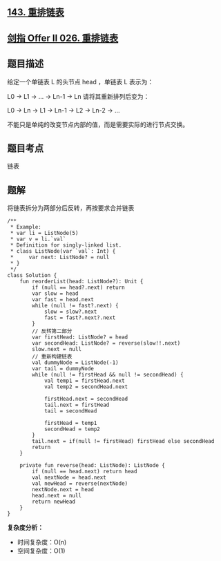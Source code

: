 ## [143. 重排链表](https://leetcode.cn/problems/reorder-list/)
## [剑指 Offer II 026. 重排链表](https://leetcode.cn/problems/LGjMqU/)

## 题目描述

给定一个单链表 L 的头节点 head ，单链表 L 表示为：

 L0 → L1 → … → Ln-1 → Ln 
请将其重新排列后变为：

L0 → Ln → L1 → Ln-1 → L2 → Ln-2 → …

不能只是单纯的改变节点内部的值，而是需要实际的进行节点交换。

## 题目考点

链表

## 题解

将链表拆分为两部分后反转，再按要求合并链表

```
/**
 * Example:
 * var li = ListNode(5)
 * var v = li.`val`
 * Definition for singly-linked list.
 * class ListNode(var `val`: Int) {
 *     var next: ListNode? = null
 * }
 */
class Solution {
    fun reorderList(head: ListNode?): Unit {
        if (null == head?.next) return
        var slow = head
        var fast = head.next
        while (null != fast?.next) {
            slow = slow?.next
            fast = fast?.next?.next
        }
        // 反转第二部分
        var firstHead: ListNode? = head
        var secondHead: ListNode? = reverse(slow!!.next)
        slow.next = null
        // 重新构建链表
        val dummyNode = ListNode(-1)
        var tail = dummyNode
        while (null != firstHead && null != secondHead) {
            val temp1 = firstHead.next
            val temp2 = secondHead.next

            firstHead.next = secondHead
            tail.next = firstHead
            tail = secondHead

            firstHead = temp1
            secondHead = temp2
        }
        tail.next = if(null != firstHead) firstHead else secondHead
        return
    }

    private fun reverse(head: ListNode): ListNode {
        if (null == head.next) return head
        val nextNode = head.next
        val newHead = reverse(nextNode)
        nextNode.next = head
        head.next = null
        return newHead
    }
}
```

**复杂度分析：**

- 时间复杂度：O(n)
- 空间复杂度：O(1) 
